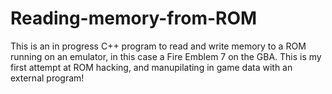 # Reading-memory-from-ROM

This is an in progress C++ program to read and write memory to a ROM running on an emulator, in this case a Fire Emblem 7 on the GBA. This is my first attempt at ROM hacking, and manupilating in game data with an external program!
